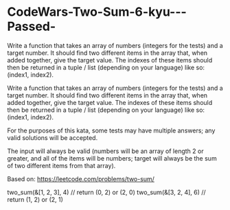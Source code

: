 # CodeWars-Two-Sum-6-kyu---Passed-
Write a function that takes an array of numbers (integers for the tests) and a target number. It should find two different items in the array that, when added together, give the target value. The indexes of these items should then be returned in a tuple / list (depending on your language) like so: (index1, index2).

Write a function that takes an array of numbers (integers for the tests) and a target number. It should find two different items in the array that, when added together, give the target value. The indexes of these items should then be returned in a tuple / list (depending on your language) like so: (index1, index2).

For the purposes of this kata, some tests may have multiple answers; any valid solutions will be accepted.

The input will always be valid (numbers will be an array of length 2 or greater, and all of the items will be numbers; target will always be the sum of two different items from that array).

Based on: https://leetcode.com/problems/two-sum/

two_sum(&[1, 2, 3], 4) // return (0, 2) or (2, 0)
two_sum(&[3, 2, 4], 6) // return (1, 2) or (2, 1)
